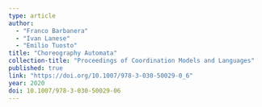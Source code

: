 ```yaml
---
type: article
author:
  - "Franco Barbanera"
  - "Ivan Lanese"
  - "Emilio Tuosto"
title: "Choreography Automata"
collection-title: "Proceedings of Coordination Models and Languages"
published: true
link: "https://doi.org/10.1007/978-3-030-50029-0_6"
year: 2020
doi: 10.1007/978-3-030-50029-06
---
```

